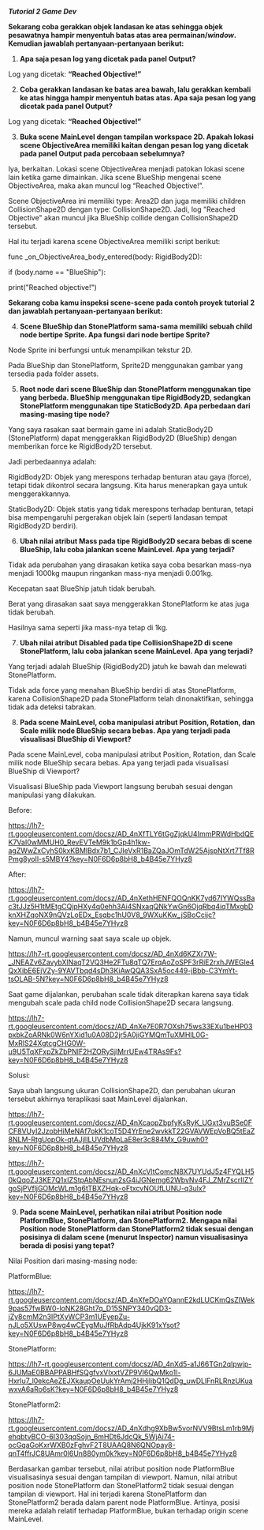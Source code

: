 ***Tutorial 2 Game Dev***

**Sekarang coba gerakkan objek landasan ke atas sehingga objek pesawatnya hampir menyentuh batas atas area permainan/*window*. Kemudian jawablah pertanyaan-pertanyaan berikut:**

1. **Apa saja pesan log yang dicetak pada panel Output?**

Log yang dicetak: **“Reached Objective!”**

2. **Coba gerakkan landasan ke batas area bawah, lalu gerakkan kembali ke atas hingga hampir menyentuh batas atas. Apa saja pesan log yang dicetak pada panel Output?**

Log yang dicetak: **“Reached Objective!”**

3. **Buka scene MainLevel dengan tampilan workspace 2D. Apakah lokasi scene ObjectiveArea memiliki kaitan dengan pesan log yang dicetak pada panel Output pada percobaan sebelumnya?**

Iya, berkaitan. Lokasi scene ObjectiveArea menjadi patokan lokasi scene lain ketika game dimainkan. Jika scene BlueShip mengenai scene ObjectiveArea, maka akan muncul log “Reached Objective!”.

Scene ObjectiveArea ini memiliki type: Area2D dan juga memiliki children CollisionShape2D dengan type: CollisionShape2D. Jadi, log "Reached Objective" akan muncul jika BlueShip collide dengan CollisionShape2D tersebut.

Hal itu terjadi karena scene ObjectiveArea memiliki script berikut:

func _on_ObjectiveArea_body_entered(body: RigidBody2D):

if (body.name == "BlueShip"):

print("Reached objective!")

**Sekarang coba kamu inspeksi scene-scene pada contoh proyek tutorial 2 dan jawablah pertanyaan-pertanyaan berikut:**

4. **Scene BlueShip dan StonePlatform sama-sama memiliki sebuah child node bertipe Sprite. Apa fungsi dari node bertipe Sprite?**

Node Sprite ini berfungsi untuk menampilkan tekstur 2D.

Pada BlueShip dan StonePlatform, Sprite2D menggunakan gambar yang tersedia pada folder assets.

5. **Root node dari scene BlueShip dan StonePlatform menggunakan tipe yang berbeda. BlueShip menggunakan tipe RigidBody2D, sedangkan StonePlatform menggunakan tipe StaticBody2D. Apa perbedaan dari masing-masing tipe node?**

Yang saya rasakan saat bermain game ini adalah StaticBody2D (StonePlatform) dapat menggerakkan RigidBody2D (BlueShip) dengan memberikan force ke RigidBody2D tersebut.

Jadi perbedaannya adalah:

RigidBody2D: Objek yang merespons terhadap benturan atau gaya (force), tetapi tidak dikontrol secara langsung. Kita harus menerapkan gaya untuk menggerakkannya.

StaticBody2D: Objek statis yang tidak merespons terhadap benturan, tetapi bisa mempengaruhi pergerakan objek lain (seperti landasan tempat RigidBody2D berdiri).

6. **Ubah nilai atribut Mass pada tipe RigidBody2D secara bebas di scene BlueShip, lalu coba jalankan scene MainLevel. Apa yang terjadi?**

Tidak ada perubahan yang dirasakan ketika saya coba besarkan mass-nya menjadi 1000kg maupun ringankan mass-nya menjadi 0.001kg.

Kecepatan saat BlueShip jatuh tidak berubah.

Berat yang dirasakan saat saya menggerakkan StonePlatform ke atas juga tidak berubah.

Hasilnya sama seperti jika mass-nya tetap di 1kg.

7. **Ubah nilai atribut Disabled pada tipe CollisionShape2D di scene StonePlatform, lalu coba jalankan scene MainLevel. Apa yang terjadi?**

Yang terjadi adalah BlueShip (RigidBody2D) jatuh ke bawah dan melewati StonePlatform.

Tidak ada force yang menahan BlueShip berdiri di atas StonePlatform, karena CollisionShape2D pada StonePlatform telah dinonaktifkan, sehingga tidak ada deteksi tabrakan.

8. **Pada scene MainLevel, coba manipulasi atribut Position, Rotation, dan Scale milik node BlueShip secara bebas. Apa yang terjadi pada visualisasi BlueShip di Viewport?**

Pada scene MainLevel, coba manipulasi atribut Position, Rotation, dan Scale milik node BlueShip secara bebas. Apa yang terjadi pada visualisasi BlueShip di Viewport?

Visualisasi BlueShip pada Viewport langsung berubah sesuai dengan manipulasi yang dilakukan.

Before:

https://lh7-rt.googleusercontent.com/docsz/AD_4nXfTLY6tGgZjqkU4ImmPRWdHbdQEK7VaI0wMMUH0_RevEVTeM9k1bGp4h1kw-agZWwZxCyhS0kxKBMlBdx7b1_CJleVxR1BaZQaJOmTdW25AjspNtXrt7Tf8RPmg8yoIl-s5MBY4?key=N0F6D6p8bH8_b4B45e7YHyz8

After:

https://lh7-rt.googleusercontent.com/docsz/AD_4nXethHENFQOQnKK7yd67IYWQssBac3tJJz5H1tMEtgCQjpHXy4q0ehh3Ai4SNxaqQNkYwGn6OjqRbq4iqTMxgbDknXHZqoNX9nQVzLoEDx_Esqbc1hU0V8_9WXuKKw_jSBoCcijc?key=N0F6D6p8bH8_b4B45e7YHyz8

Namun, muncul warning saat saya scale up objek.

https://lh7-rt.googleusercontent.com/docsz/AD_4nXd6KZXr7W-_JNEAZv6ZavybXlNaqT2VQ3He2FTu8qTQ7ErqAoZoSPF3rRiE2rxhJWEGle4QxXibE6EjVZy-9YAVTbqd4sDh3KiAwQQA3SxA5oc449-jBbb-C3YmYt-tsOLAB-5N?key=N0F6D6p8bH8_b4B45e7YHyz8

Saat game dijalankan, perubahan scale tidak diterapkan karena saya tidak mengubah scale pada child node CollisionShape2D secara langsung.

https://lh7-rt.googleusercontent.com/docsz/AD_4nXe7E0R7OXsh75ws33EXu1beHP03pxbkZoARNk0W6nYXid1u0A08D2jr5A0jiGYMQmTuXMHlL0G-MxRlS24XgtcgCHG0W-u9U5TqXFxpZkZbPNlF2HZORySjlMrrUEw4TRAs9Fs?key=N0F6D6p8bH8_b4B45e7YHyz8

Solusi:

Saya ubah langsung ukuran CollisionShape2D, dan perubahan ukuran tersebut akhirnya teraplikasi saat MainLevel dijalankan.

https://lh7-rt.googleusercontent.com/docsz/AD_4nXcaopZbpfyKsRyK_UGxt3vuBSe0FCF8VUyI2JzobHiMeNAf7okK1coT5D4YrEne2wvkkT22GVAVWEpVoBQ5tEaZ8NLM-RtgUopOk-qtAJjIILUVdbMpLaE8er3c884Mx_G9uwh0?key=N0F6D6p8bH8_b4B45e7YHyz8

https://lh7-rt.googleusercontent.com/docsz/AD_4nXcVltComcN8X7UYUdJ5z4FYQLH50kQqoZJ3KE7Q1xIZStpAbNEsnun2sG4iJGNemg62WbvNv4FJ_ZMrZscrIIZYgoSjPVfljGOMcWLm1g6tTBXZHqk-oFtxcvNOUfLUNU-q3ulx?key=N0F6D6p8bH8_b4B45e7YHyz8

9. **Pada scene MainLevel, perhatikan nilai atribut Position node PlatformBlue, StonePlatform, dan StonePlatform2. Mengapa nilai Position node StonePlatform dan StonePlatform2 tidak sesuai dengan posisinya di dalam scene (menurut Inspector) namun visualisasinya berada di posisi yang tepat?**

Nilai Position dari masing-masing node:

PlatformBlue:

https://lh7-rt.googleusercontent.com/docsz/AD_4nXfeDOaYOannE2kdLUCKmQsZIWek9pas57fwBW0-loNK28Ght7q_D15SNPY340vQD3-jZy8cmM2n3IPtXyWCP3m1UEyepZu-nJLo5XUswP8wg4wCEygMuJfRbAdp4UjkK91xYsot?key=N0F6D6p8bH8_b4B45e7YHyz8

StonePlatform:

https://lh7-rt.googleusercontent.com/docsz/AD_4nXd5-a1J66TGn2qIpwjp-6JUMaE0BBAPPABHfSQgfvxVIxxtVZP9VI6QwMko1l-HxrIu7_l0ekcAeZEJXkaupOeUukYrAmj2HHjlibQ1QdDg_uwDLlFnRLRnzUKuawxvA6aRo6sK?key=N0F6D6p8bH8_b4B45e7YHyz8

StonePlatform2:

https://lh7-rt.googleusercontent.com/docsz/AD_4nXdhg9XbBw5vorNVV9BtsLm1rb9MjehqbtvBCO-6I303qqSojn_6mHDt6JdcQk_5WjAi74-ocGqaGoKxrWXB0zFghvF2T8UAAQ8N6QNOpay8-qnT4ffrJC8UAmr0l6Un880ym0k?key=N0F6D6p8bH8_b4B45e7YHyz8

Berdasarkan gambar tersebut, nilai atribut position node PlatformBlue visualisasinya sesuai dengan tampilan di viewport. Namun, nilai atribut position node StonePlatform dan StonePlatform2 tidak sesuai dengan tampilan di viewport. Hal ini terjadi karena StonePlatform dan StonePlatform2 berada dalam parent node PlatformBlue. Artinya, posisi mereka adalah relatif terhadap PlatformBlue, bukan terhadap origin scene MainLevel.

